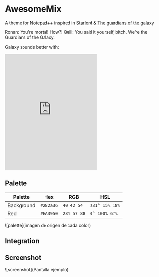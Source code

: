 # AwesomeMix
A theme for [Notepad++](https://notepad-plus-plus.org/) inspired in [Starlord & The guardians of the galaxy](https://github.com/jarvars/AwesomeMix/blob/master/guardians-galaxy-2-team.jpg)

Ronan: You're mortal! How?!
Quill: You said it yourself, bitch. We're the Guardians of the Galaxy.

Galaxy sounds better with:
<iframe src="https://open.spotify.com/embed/track/3dnuwPEfSXBAlvP8fG9Pyv" width="300" height="380" frameborder="0" allowtransparency="true"></iframe>

## Palette

Palette      | Hex       | RGB           | HSL             |  
---          | ---       | ---           | ---             |
Background   | `#282a36` | `40 42 54`    | `231° 15% 18%`  |
Red          | `#EA3950` | `234 57 88`   | `0° 100% 67%`   |

![palette](imagen de origen de cada color)

## Integration


## Screenshot

![screenshot](Pantalla ejemplo)
